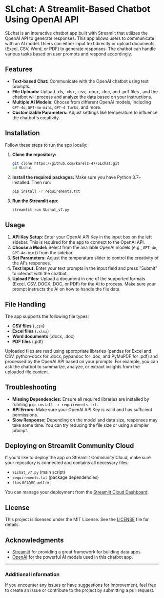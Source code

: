 # SLchat: A Streamlit-Based Chatbot Using OpenAI API

SLchat is an interactive chatbot app built with Streamlit that utilizes the OpenAI API to generate responses. This app allows users to communicate with an AI model. Users can either input text directly or upload documents (Excel, CSV, Word, or PDF) to generate responses. The chatbot can handle various tasks based on user prompts and respond accordingly.

## Features

- **Text-based Chat:** Communicate with the OpenAI chatbot using text prompts.
- **File Uploads:** Upload .xls, .xlsx, .csv, .docx, .doc, and .pdf files., and the chatbot will process and analyze the data based on your instructions.
- **Multiple AI Models:** Choose from different OpenAI models, including `GPT-4o`, `GPT-4o-mini`, `GPT-4 Turbo`, and more.
- **Customizable Parameters:** Adjust settings like temperature to influence the chatbot's creativity.

## Installation

Follow these steps to run the app locally:

1. **Clone the repository:**
   ```bash
   git clone https://github.com/karelz-47/SLchat.git
   cd SLchat
   ```

2. **Install the required packages:**
   Make sure you have Python 3.7+ installed. Then run:
   ```bash
   pip install -r requirements.txt
   ```

3. **Run the Streamlit app:**
   ```bash
   streamlit run SLchat_v7.py
   ```

## Usage

1. **API Key Setup:** Enter your OpenAI API Key in the input box on the left sidebar. This is required for the app to connect to the OpenAI API.
2. **Choose a Model:** Select from the available OpenAI models (e.g., `GPT-4o`, `GPT-4o-mini`) from the sidebar.
3. **Set Parameters:** Adjust the temperature slider to control the creativity of the AI's responses.
4. **Text Input:** Enter your text prompts in the input field and press "Submit" to interact with the chatbot.
5. **Upload Files:** Upload a document in one of the supported formats (Excel, CSV, DOCX, DOC, or PDF) for the AI to process. Make sure your prompt instructs the AI on how to handle the file data.

## File Handling

The app supports the following file types:
- **CSV files** (`.csv`)
- **Excel files** (`.xlsx`)
- **Word documents** (.docx, .doc)
- **PDF files** (.pdf)

Uploaded files are read using appropriate libraries (pandas for Excel and CSV, python-docx for .docx, pypandoc for .doc, and PyMuPDF for .pdf) and processed by the OpenAI API based on your prompts. For example, you can ask the chatbot to summarize, analyze, or extract insights from the uploaded file content.

## Troubleshooting

- **Missing Dependencies:** Ensure all required libraries are installed by running `pip install -r requirements.txt`.
- **API Errors:** Make sure your OpenAI API Key is valid and has sufficient permissions.
- **Slow Response:** Depending on the model and data size, responses may take some time. You can try reducing the file size or using a simpler prompt.

## Deploying on Streamlit Community Cloud

If you'd like to deploy the app on Streamlit Community Cloud, make sure your repository is connected and contains all necessary files:
- `SLchat_v7.py` (main script)
- `requirements.txt` (package dependencies)
- This `README.md` file

You can manage your deployment from the [Streamlit Cloud Dashboard](https://share.streamlit.io).

## License

This project is licensed under the MIT License. See the [LICENSE](LICENSE) file for details.

## Acknowledgments

- [Streamlit](https://streamlit.io/) for providing a great framework for building data apps.
- [OpenAI](https://openai.com/) for the powerful AI models used in this chatbot app.

---

### Additional Information

If you encounter any issues or have suggestions for improvement, feel free to create an issue or contribute to the project by submitting a pull request.
